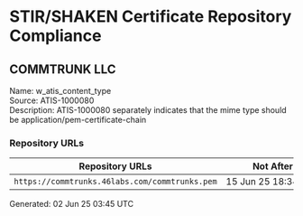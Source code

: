 # STIR/SHAKEN Certificate Repository Compliance

## COMMTRUNK LLC

Name: w_atis_content_type\
Source: ATIS-1000080\
Description: ATIS-1000080 separately indicates that the mime type should be application/pem-certificate-chain
### Repository URLs

| Repository URLs | Not After |  Problems | Link |
|-----------------|-----------|-----------|------|
| `https://commtrunks.46labs.com/commtrunks.pem` | 15&#160;Jun&#160;25&#160;18:34&#160;UTC | true | [view](../../REPOS/72f64d5d3b6166a68c2566fc8c8aca236183b1ed/README.md) |


Generated: 02 Jun 25 03:45 UTC
